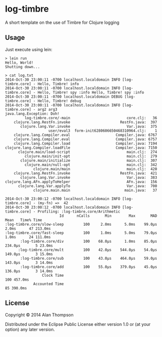 # log-timbre

A short template on the use of Timbre for Clojure logging

## Usage

Just execute using lein:

    > lein run
    Hello, World!
    Shutting down...

    > cat log.txt
    2014-Oct-30 23:00:11 -0700 localhost.localdomain INFO [log-timbre.core] - Hello, Timbre! info
    2014-Oct-30 23:00:11 -0700 localhost.localdomain INFO [log-timbre.core] - Hello, Timbre! spy :info Hello, Timbre! spy :info
    2014-Oct-30 23:00:11 -0700 localhost.localdomain DEBUG [log-timbre.core] - Hello, Timbre! debug
    2014-Oct-30 23:00:11 -0700 localhost.localdomain INFO [log-timbre.core] - arg2 arg3
    java.lang.Exception: Doh!
             log-timbre.core/-main                          core.clj:   36
        clojure.lang.RestFn.invoke                       RestFn.java:  397
           clojure.lang.Var.invoke                          Var.java:  375
                        user/eval3  form-init6280606650468310964.clj:    1
        clojure.lang.Compiler.eval                     Compiler.java: 6767
        clojure.lang.Compiler.eval                     Compiler.java: 6757
        clojure.lang.Compiler.load                     Compiler.java: 7194
    clojure.lang.Compiler.loadFile                     Compiler.java: 7150
          clojure.main/load-script                          main.clj:  274
             clojure.main/init-opt                          main.clj:  279
           clojure.main/initialize                          main.clj:  307
             clojure.main/null-opt                          main.clj:  342
                 clojure.main/main                          main.clj:  420
        clojure.lang.RestFn.invoke                       RestFn.java:  421
           clojure.lang.Var.invoke                          Var.java:  383
    clojure.lang.AFn.applyToHelper                          AFn.java:  156
          clojure.lang.Var.applyTo                          Var.java:  700
                 clojure.main.main                         main.java:   37

    2014-Oct-30 23:00:12 -0700 localhost.localdomain INFO [log-timbre.core] - (my-fn) =>  42
    2014-Oct-30 23:00:12 -0700 localhost.localdomain INFO [log-timbre.core] - Profiling: :log-timbre.core/Arithmetic
                             Id      nCalls       Min        Max       MAD      Mean   Time% Time
    :log-timbre.core/slow-sleep         100     2.0ms      5.0ms    99.0μs     2.0ms      47 213.0ms
    :log-timbre.core/fast-sleep         100     1.0ms      5.0ms    79.0μs     1.0ms      24 111.0ms
           :log-timbre.core/div         100    68.0μs      1.0ms    85.0μs   234.0μs       5 23.0ms
          :log-timbre.core/mult         100    42.0μs    544.0μs    54.0μs   149.0μs       3 15.0ms
           :log-timbre.core/sub         100    43.0μs    464.0μs    59.0μs   143.0μs       3 14.0ms
           :log-timbre.core/add         100    55.0μs    379.0μs    45.0μs   136.0μs       3 14.0ms
                     Clock Time                                                          100 457.0ms
                 Accounted Time                                                           85 390.0ms


## License

Copyright © 2014 Alan Thompson

Distributed under the Eclipse Public License either version 1.0 or (at
your option) any later version.
